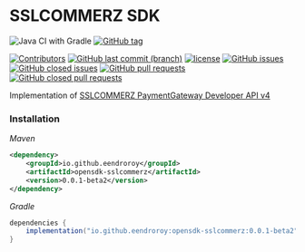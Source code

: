 # SSLCOMMERZ SDK

![Java CI with Gradle](https://github.com/eendroroy/opensdk-sslcommerz/workflows/Tests/badge.svg)
[![GitHub tag](https://img.shields.io/github/tag/eendroroy/opensdk-sslcommerz.svg)](https://github.com/eendroroy/opensdk-sslcommerz/tags)

[![Contributors](https://img.shields.io/github/contributors/eendroroy/opensdk-sslcommerz.svg)](https://github.com/eendroroy/opensdk-sslcommerz/graphs/contributors)
[![GitHub last commit (branch)](https://img.shields.io/github/last-commit/eendroroy/opensdk-sslcommerz/master.svg)](https://github.com/eendroroy/opensdk-sslcommerz)
[![license](https://img.shields.io/github/license/eendroroy/opensdk-sslcommerz.svg)](https://github.com/eendroroy/opensdk-sslcommerz/blob/master/LICENSE)
[![GitHub issues](https://img.shields.io/github/issues/eendroroy/opensdk-sslcommerz.svg)](https://github.com/eendroroy/opensdk-sslcommerz/issues)
[![GitHub closed issues](https://img.shields.io/github/issues-closed/eendroroy/opensdk-sslcommerz.svg)](https://github.com/eendroroy/opensdk-sslcommerz/issues?q=is%3Aissue+is%3Aclosed)
[![GitHub pull requests](https://img.shields.io/github/issues-pr/eendroroy/opensdk-sslcommerz.svg)](https://github.com/eendroroy/opensdk-sslcommerz/pulls)
[![GitHub closed pull requests](https://img.shields.io/github/issues-pr-closed/eendroroy/opensdk-sslcommerz.svg)](https://github.com/eendroroy/opensdk-sslcommerz/pulls?q=is%3Apr+is%3Aclosed)


Implementation of [SSLCOMMERZ PaymentGateway Developer API v4](https://developer.sslcommerz.com/doc/v4/)

### Installation

*Maven*

```xml
<dependency>
    <groupId>io.github.eendroroy</groupId>
    <artifactId>opensdk-sslcommerz</artifactId>
    <version>0.0.1-beta2</version>
</dependency>
```

*Gradle*

```groovy
dependencies {
    implementation("io.github.eendroroy:opensdk-sslcommerz:0.0.1-beta2")
}
```
